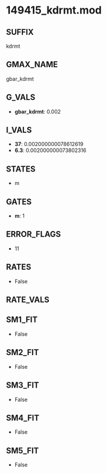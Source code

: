 # 149415_kdrmt.mod

## SUFFIX

kdrmt

## GMAX_NAME

gbar_kdrmt

## G_VALS

- **gbar_kdrmt**: 0.002

## I_VALS

- **37**: 0.002000000078612619
- **6.3**: 0.002000000073802316

## STATES

- m

## GATES

- **m**: 1

## ERROR_FLAGS

- 11

## RATES

- False

## RATE_VALS


## SM1_FIT

- False

## SM2_FIT

- False

## SM3_FIT

- False

## SM4_FIT

- False

## SM5_FIT

- False

